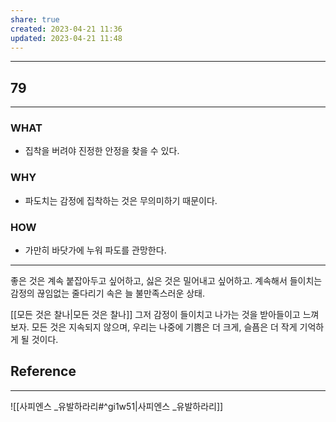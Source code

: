```yaml
---
share: true
created: 2023-04-21 11:36
updated: 2023-04-21 11:48
---
```


---
## 79
---
### WHAT
- 집착을 버려야 진정한 안정을 찾을 수 있다.
### WHY
- 파도치는 감정에 집착하는 것은 무의미하기 때문이다.
### HOW
- 가만히 바닷가에 누워 파도를 관망한다.
---

좋은 것은 계속 붙잡아두고 싶어하고,
싫은 것은 밀어내고 싶어하고.
계속해서 들이치는 감정의 끊임없는 줄다리기 속은
늘 불만족스러운 상태.

[[모든 것은 찰나|모든 것은 찰나]]
그저 감정이 들이치고 나가는 것을 받아들이고 느껴보자.
모든 것은 지속되지 않으며,
우리는 나중에 기쁨은 더 크게, 슬픔은 더 작게 기억하게 될 것이다.



## Reference
---
![[사피엔스 _유발하라리#^gi1w51|사피엔스 _유발하라리]]
